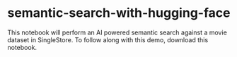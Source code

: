 # semantic-search-with-hugging-face
This notebook will perform an AI powered semantic search against a movie dataset in SingleStore. To follow along with this demo, download this notebook.
